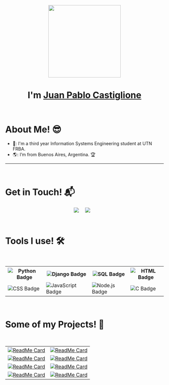 
<p align="center">
  <img src="https://miro.medium.com/max/2048/1*OohqW5DGh9CQS4hLY5FXzA.png" height="230"/>
</p>
<h1 align="center">I'm <a href="https://github.com/JuanpiCasti">Juan Pablo Castiglione<a></h1>
<Br>
<h1>About Me! 😎</h1>

- 🏫: I'm a third year Information Systems Engineering student at UTN FRBA.
- 🌎: I’m from Buenos Aires, Argentina. 🏆
  
<hr>
<Br>
<h1>Get in Touch! 📬</h1>

<p align="center">
<a href="https://www.linkedin.com/in/juan-pablo-castiglione/" target="blank"><img align="center" src="https://img.shields.io/badge/Juan Pablo Castiglione-0077B5?style=for-the-badge&logo=linkedin&logoColor=white" /></a> &nbsp;&nbsp;&nbsp;  <a href="mailto:juanpablocastiglione01@gmail.com" target="blank"><img align="center" src="https://img.shields.io/badge/juanpablocastiglione01@gmail.com-D14836?style=for-the-badge&logo=gmail&logoColor=white" /></a>    &nbsp;&nbsp;&nbsp;       
</p>
  
  

<Br>
<h1>Tools I use! 🛠️</h1>
<Br>

<table>  <tr>  <th><img src="https://img.shields.io/badge/Python-FFD43B?style=for-the-badge&logo=python&logoColor=darkgreen" alt="Python Badge"></th>  <th><img src="https://img.shields.io/badge/Django-FF6F00?style=for-the-badge&logo=django&logoColor=white" alt="Django Badge"></th>  <th><img src="https://img.shields.io/badge/SQL-2C2D72?style=for-the-badge&logo=sql&logoColor=white" alt="SQL Badge"></th>  <th><img src="https://img.shields.io/badge/HTML-F37626.svg?&style=for-the-badge&logo=HTML5&logoColor=white" alt="HTML Badge"></th>  </tr>  <tr>  <td><img src="https://img.shields.io/badge/CSS-342B029.svg?&style=for-the-badge&logo=css3&logoColor=white" alt="CSS Badge"></td>  <td><img src="https://img.shields.io/badge/JavaScript-f7df1e?style=for-the-badge&logo=JavaScript&logoColor=white" alt="JavaScript Badge"></td>  <td><img src="https://img.shields.io/badge/Node-342B029?style=for-the-badge&logo=node.js&logoColor=white" alt="Node.js Badge"></td>  <td><img src="https://img.shields.io/badge/C-239120?style=for-the-badge&logo=c&logoColor=white" alt="C Badge"></td>  </tr>  </table>

<Br>
<h1>Some of my Projects! 🎨</h1>
<Br>


<table>
  <tr>
    <td>
      <a href="https://github.com/JuanpiCasti/GDD-Migration-and-BI">
        <img src="https://github-readme-stats.vercel.app/api/pin/?username=JuanpiCasti&repo=GDD-Migration-and-BI" alt="ReadMe Card">
      </a>
    </td>
    <td>
      <a href="https://github.com/JuanpiCasti/DraVirginiaBazan">
        <img src="https://github-readme-stats.vercel.app/api/pin/?username=JuanpiCasti&repo=DraVirginiaBazan" alt="ReadMe Card">
      </a>
    </td>
  </tr>
  <tr>
    <td>
      <a href="https://github.com/JuanpiCasti/tp-so-TUKI-Black-Suits">
        <img src="https://github-readme-stats.vercel.app/api/pin/?username=JuanpiCasti&repo=tp-so-TUKI-Black-Suits" alt="ReadMe Card">
      </a>
    </td>
    <td>
      <a href="https://github.com/JuanpiCasti/flex-bison-calculator">
        <img src="https://github-readme-stats.vercel.app/api/pin/?username=JuanpiCasti&repo=flex-bison-calculator" alt="ReadMe Card">
      </a>
    </td>
  </tr>
  <tr>
    <td>
      <a href="https://github.com/JuanpiCasti/clickerhero-game">
        <img src="https://github-readme-stats.vercel.app/api/pin/?username=JuanpiCasti&repo=clickerhero-game" alt="ReadMe Card">
      </a>
    </td>
    <td>
      <a href="https://github.com/JuanpiCasti/zn_operation_table_generator">
        <img src="https://github-readme-stats.vercel.app/api/pin/?username=JuanpiCasti&repo=zn_operation_table_generator" alt="ReadMe Card">
      </a>
    </td>
  </tr>
  <tr>
    <td>
      <a href="https://github.com/JuanpiCasti/interest-app">
        <img src="https://github-readme-stats.vercel.app/api/pin/?username=JuanpiCasti&repo=interest-app" alt="ReadMe Card">
      </a>
    </td>
    <td>
      <a href="https://github.com/JuanpiCasti/signup-form">
        <img src="https://github-readme-stats.vercel.app/api/pin/?username=JuanpiCasti&repo=signup-form" alt="ReadMe Card">
      </a>
    </td>
  </tr>
</table>
